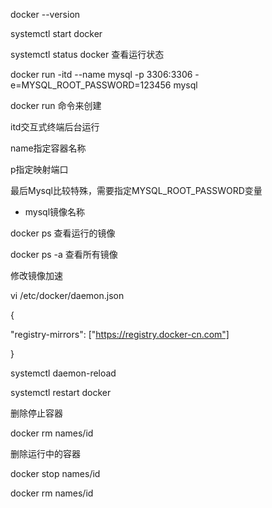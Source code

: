 docker --version

systemctl start docker

systemctl status docker 查看运行状态

docker run -itd --name mysql -p 3306:3306 -e=MYSQL_ROOT_PASSWORD=123456 mysql

docker run 命令来创建

itd交互式终端后台运行

name指定容器名称

p指定映射端口

最后Mysql比较特殊，需要指定MYSQL_ROOT_PASSWORD变量

+ mysql镜像名称



docker ps 查看运行的镜像

docker ps -a 查看所有镜像



修改镜像加速

vi /etc/docker/daemon.json

{

"registry-mirrors": ["https://registry.docker-cn.com"] 

}



systemctl daemon-reload

systemctl restart docker



删除停止容器

docker rm names/id



删除运行中的容器

docker stop names/id

docker rm names/id
